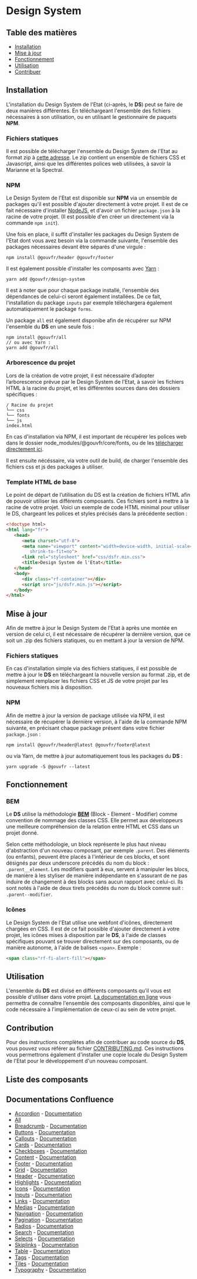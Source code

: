 # Design System

## Table des matières
- [Installation](#installation)
- [Mise à jour](#mise-à-jour)
- [Fonctionnement](#fonctionnement)
- [Utilisation](#utilisation)
- [Contribuer](#contribution)

## Installation
L'installation du Design System de l'Etat (ci-après, le **DS**) peut se faire de deux manières différentes. En téléchargeant l'ensemble des fichiers nécessaires à son utilisation, ou en utilisant le gestionnaire de paquets **NPM**.

### Fichiers statiques
Il est possible de télécharger l'ensemble du Design System de l'Etat au format zip à [cette adresse](#). Le zip contient un ensemble de fichiers CSS et Javascript, ainsi que les différentes polices web utilisées, à savoir la Marianne et la Spectral.

### NPM
Le Design System de l'Etat est disponible sur **NPM** via un ensemble de packages qu'il est possible d'ajouter directement à votre projet.
Il est de ce fait nécessaire d'installer [NodeJS](https://nodejs.org/en/), et d'avoir un fichier `package.json` à la racine de votre projet. (Il est possible d'en créer un directement via la commande `npm init`).

Une fois en place, il suffit d'installer les packages du Design System de l'Etat dont vous avez besoin via la commande suivante, l'ensemble des packages nécessaires devant être séparés d'une virgule :

```
npm install @gouvfr/header @gouvfr/footer
```

Il est également possible d'installer les composants avec [Yarn](https://yarnpkg.com/) :

```
yarn add @gouvfr/design-system
```

Il est à noter que pour chaque package installé, l'ensemble des dépendances de celui-ci seront également installées. De ce fait, l'installation du package `inputs` par exemple téléchargera également automatiquement le package `forms`.

Un package `all` est également disponibe afin de récupérer sur NPM l'ensemble du **DS** en une seule fois :

```
npm install @gouvfr/all
// ou avec Yarn :
yarn add @gouvfr/all
```

### Arborescence du projet

Lors de la création de votre projet, il est nécessaire d’adopter l’arborescence prévue par le Design System de l'Etat, à savoir les fichiers HTML à la racine du projet, et les différentes sources dans des dossiers spécifiques :

```text
/ Racine du projet
└── css
└── fonts
└── js
index.html
```

En cas d'installation via NPM, il est important de récupérer les polices web dans le dossier node_modules/@gouvfr/core/fonts, ou de les [télécharger directement ici](#).

Il est ensuite nécéssaire, via votre outil de build, de charger l'ensemble des fichiers css et js des packages à utiliser.

### Template HTML de base
Le point de départ de l’utilisation du DS est la création de fichiers HTML afin de pouvoir utiliser les différents composants. Ces fichiers sont à mettre à la racine de votre projet. Voici un exemple de code HTML minimal pour utiliser le DS, chargeant les polices et styles précisés dans la précédente section :

```html
<!doctype html>
<html lang="fr">
   <head>
      <meta charset="utf-8">
      <meta name="viewport" content="width=device-width, initial-scale=1,
         shrink-to-fit=no">
      <link rel="stylesheet" href="css/dsfr.min.css">
      <title>Design System de l'Etat</title>
   </head>
   <body>
      <div class="rf-container"></div>
      <script src="js/dsfr.min.js"></script>
   </body>
</html>
```

## Mise à jour
Afin de mettre à jour le Design System de l'Etat à après une montée en version de celui ci, il est nécessaire de récupérer la dernière version, que ce soit un .zip des fichiers statiques, ou en mettant à jour la version de NPM.

### Fichiers statiques
En cas d'installation simple via des fichiers statiques, il est possible de mettre à jour le **DS** en téléchargeant la nouvelle version au format .zip, et de simplement remplacer les fichiers CSS et JS de votre projet par les nouveaux fichiers mis à disposition.

### NPM

Afin de mettre à jour la version de package utilisée via NPM, il est nécessaire de récupérer la dernière version, à l'aide de la commande NPM suivante, en précisant chaque package présent dans votre fichier `package.json` :

```
npm install @gouvfr/header@latest @gouvfr/footer@latest
```

ou via Yarn, de mettre à jour automatiquement tous les packages du **DS** :
```
yarn upgrade -S @gouvfr --latest  
```

## Fonctionnement

### BEM
Le **DS** utilise la méthodologie [**BEM**]([https://css-tricks.com/bem-101/]([http://getbem.com/naming/](http://getbem.com/naming/))) (Block - Element - Modifier) comme convention de nommage des classes CSS. Elle permet aux développeurs une meilleure compréhension de la relation entre HTML et CSS dans un projet donné.

Selon cette méthodologie, un block représente le plus haut niveau d'abstraction d'un nouveau composant, par exemple `.parent`.
Des éléments (ou enfants), peuvent être placés à l'intérieur de ces blocks, et sont désignés par deux underscore précédés du nom du block : `.parent__element`.
Les modifiers quant à eux, servent à manipuler les blocs, de manière à les styliser de manière indépendante en s'assurant de ne pas induire de changement à des blocks sans aucun rapport avec celui-ci. Ils sont notés à l'aide de deux tirets précédés du nom du block comme suit : `.parent--modifier`.

### Icônes
Le Design System de l'Etat utilise une webfont d'icônes, directement chargées en CSS. Il est de ce fait possible d'ajouter directement à votre projet, les icônes mises à disposition par le **DS**, à l'aide de classes spécifiques pouvant se trouver directement sur des composants, ou de manière autonome, à l'aide de balises `<span>`. Exemple :


```html
<span class="rf-fi-alert-fill"></span>
```
## Utilisation

L'ensemble du **DS** est divisé en différents composants qu'il vous est possible d'utiliser dans votre projet. [La documentation en ligne](#) vous permettra de connaître l'ensemble des composants disponibles, ainsi que le code nécessaire à l'implémentation de ceux-ci au sein de votre projet.

## Contribution
Pour des instructions complètes afin de contribuer au code source du **DS**, vous pouvez vous référer
au fichier  [CONTRIBUTING.md](CONTRIBUTING.md).
Ces instructions vous permettrons également d'installer une copie locale du Design System de l'Etat pour le développement d'un nouveau composant.

## Liste des composants

## Documentations Confluence
- [Accordion](packages/accordion/README.md) - [Documentation](https://gouvfr.atlassian.net/wiki/spaces/DB/pages/312082509)
- [All](packages/all/README.md)
- [Breadcrumb](packages/breadcrumb/README.md) - [Documentation](https://gouvfr.atlassian.net/wiki/spaces/DB/pages/223019278/Fil+d+Ariane+-+Breadcrumb)
- [Buttons](packages/buttons/README.md) - [Documentation](https://gouvfr.atlassian.net/wiki/spaces/DB/pages/217284660/Boutons+-+Buttons)
- [Callouts](packages/callouts/README.md) - [Documentation](https://gouvfr.atlassian.net/wiki/spaces/DB/pages/222331196/Mise+en+avant+-+Call-out)
- [Cards](packages/cards/README.md) - [Documentation](https://gouvfr.atlassian.net/wiki/spaces/DB/pages/222331445/Carte+-+Card)
- [Checkboxes](packages/checkboxes/README.md) - [Documentation](https://gouvfr.atlassian.net/wiki/spaces/DB/pages/217251933/Case+cocher+-+Checkbox)
- [Content](packages/content/README.md) - [Documentation](https://gouvfr.atlassian.net/wiki/spaces/DB/pages/153813475/M+dias+-+medias)
- [Footer](packages/footer/README.md) - [Documentation](https://gouvfr.atlassian.net/wiki/spaces/DB/pages/222331413/Pied+de+page+-+Footer)
- [Grid](packages/grid/README.md) - [Documentation](https://gouvfr.atlassian.net/wiki/spaces/DB/pages/222331372/Grille+et+points+de+rupture+-+Grid+and+breakpoints)
- [Header](packages/header/README.md) - [Documentation](https://gouvfr.atlassian.net/wiki/spaces/DB/pages/222789846/En-t+te+-+Header)
- [Highlights](packages/highlights/README.md) - [Documentation](https://gouvfr.atlassian.net/wiki/spaces/DB/pages/223019199/Mise+en+exergue+-+Highlight)
- [Icons](packages/icons/README.md) - [Documentation](https://gouvfr.atlassian.net/wiki/spaces/DB/pages/222331396/Ic+nes+-+Icons)
- [Inputs](packages/inputs/README.md) - [Documentation](https://gouvfr.atlassian.net/wiki/spaces/DB/pages/217088099/Champs+de+saisie+-+Text+input)
- [Links](packages/links/README.md) - [Documentation](https://gouvfr.atlassian.net/wiki/spaces/DB/pages/217284725/Liens+-+Links)
- [Medias](packages/medias/README.md) - [Documentation](https://gouvfr.atlassian.net/wiki/spaces/DB/pages/153813475/M+dias+-+medias)
- [Navigation](packages/navigation/README.md) - [Documentation](https://gouvfr.atlassian.net/wiki/spaces/DB/pages/222789853/Navigation+principale+-+Main+navigation)
- [Pagination](packages/pagination/README.md) - [Documentation](https://gouvfr.atlassian.net/wiki/spaces/DB/pages/223051980/Pagination+-+Pagination)
- [Radios](packages/radios/README.md) - [Documentation](https://gouvfr.atlassian.net/wiki/spaces/DB/pages/217088553/Boutons+radio+-+Radio+button)
- [Search](packages/search/README.md) - [Documentation](https://gouvfr.atlassian.net/wiki/spaces/DB/pages/217186376/Barre+de+recherche+-+Search+bar)
- [Selects](packages/selects/README.md) - [Documentation](https://gouvfr.atlassian.net/wiki/spaces/DB/pages/223019306/Liste+d+roulante+-+Select)
- [Skiplinks](packages/skiplinks/README.md) - [Documentation](https://gouvfr.atlassian.net/wiki/spaces/DB/pages/222789880/Liens+d+vitement+-+Skip+links)
- [Table](packages/table/README.md) - [Documentation](https://gouvfr.atlassian.net/wiki/spaces/DB/pages/312016971)
- [Tags](packages/tags/README.md) - [Documentation](https://gouvfr.atlassian.net/wiki/spaces/DB/pages/310706305)
- [Tiles](packages/tiles/README.md) - [Documentation](https://gouvfr.atlassian.net/wiki/spaces/DB/pages/222331438/Tuile+-+Tile)
- [Typography](packages/typography/README.md) - [Documentation](https://gouvfr.atlassian.net/wiki/spaces/DB/pages/223019527/Typographie+-+Typography)
